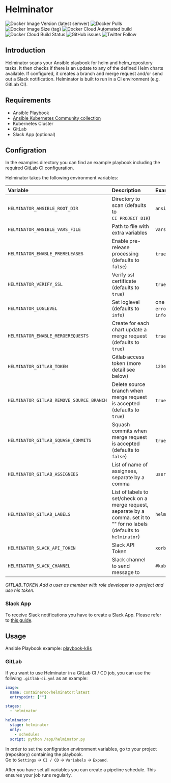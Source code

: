 # Helminator

![Docker Image Version (latest semver)](https://img.shields.io/docker/v/containeroo/helminator?style=flat-square)
![Docker Pulls](https://img.shields.io/docker/pulls/containeroo/helminator?style=flat-square)
![Docker Image Size (tag)](https://img.shields.io/docker/image-size/containeroo/helminator/latest?style=flat-square)
![Docker Cloud Automated build](https://img.shields.io/docker/cloud/automated/containeroo/helminator?style=flat-square)
![Docker Cloud Build Status](https://img.shields.io/docker/cloud/build/containeroo/helminator?style=flat-square)
![GitHub issues](https://img.shields.io/github/issues/containeroo/helminator?style=flat-square)
![Twitter Follow](https://img.shields.io/twitter/follow/containeroo?style=social)

## Introduction

Helminator scans your Ansible playbook for helm and helm_repository tasks.
It then checks if there is an update to any of the defined Helm charts available. If configured, it creates a branch and merge request and/or send out a Slack notification.
Helminator is built to run in a CI environment (e.g. GitLab CI).

## Requirements

- Ansible Playbook
- [Ansible Kubernetes Community collection](https://github.com/ansible-collections/community.kubernetes)
- Kubernetes Cluster
- GitLab
- Slack App (optional)

## Configration

In the examples directory you can find an example playbook including the required GitLab CI configuration.

Helminator takes the following environment variables:

| Variable                                 | Description                                                                                                                | Example                                                |
| :--------------------------------------- | :------------------------------------------------------------------------------------------------------------------------- | :----------------------------------------------------- |
| `HELMINATOR_ANSIBLE_ROOT_DIR`            | Directory to scan (defaults to `CI_PROJECT_DIR`)                                                                           | `ansible/`                                             |
| `HELMINATOR_ANSIBLE_VARS_FILE`           | Path to file with extra variables                                                                                          | `vars/main.yml`                                        |
| `HELMINATOR_ENABLE_PRERELEASES`          | Enable pre-release processing (defaults to `false`)                                                                        | `true` or `false`                                      |
| `HELMINATOR_VERIFY_SSL`                  | Verify ssl certificate (defaults to `true`)                                                                                | `true` or `false`                                      |
| `HELMINATOR_LOGLEVEL`                    | Set loglevel (defaults to `info`)                                                                                          | one of `critical`, `error`, `warning`, `info`, `debug` |
| `HELMINATOR_ENABLE_MERGEREQUESTS`        | Create for each chart update a merge request (defaults to `true`)                                                          | `true` or `false`                                      |
| `HELMINATOR_GITLAB_TOKEN`                | Gitlab access token (more detail see below)                                                                                | `12345678`                                             |
| `HELMINATOR_GITLAB_REMOVE_SOURCE_BRANCH` | Delete source branch when merge request is accepted (defaults to `true`)                                                   | `true` or `false`                                      |
| `HELMINATOR_GITLAB_SQUASH_COMMITS`       | Squash commits when merge request is accepted (defaults to `false`)                                                        | `true` or `false`                                      |
| `HELMINATOR_GITLAB_ASSIGNEES`            | List of name of assignees, separate by a comma                                                                             | `user1,user2`                                          |
| `HELMINATOR_GITLAB_LABELS`               | List of labels to set/check on a merge request, separate by a comma. set it to "" for no labels (defaults to `helminator`) | `helm,update,k8s`                                      |
| `HELMINATOR_SLACK_API_TOKEN`             | Slack API Token                                                                                                            | `xorb-abc-def`                                         |
| `HELMINATOR_SLACK_CHANNEL`               | Slack channel to send message to                                                                                           | `#kubernetes`                                          |

*GITLAB_TOKEN*
*Add a user as member with role developer to a project and use his token.*

### Slack App

To receive Slack notifications you have to create a Slack App. Please refer to [this guide](https://github.com/slackapi/python-slackclient/blob/master/tutorial/01-creating-the-slack-app.md).

## Usage

Ansible Playbook example: [playbook-k8s](https://github.com/containeroo/playbook-k8s)

### GitLab

If you want to use Helminator in a GitLab CI / CD job, you can use the follwing `.gitlab-ci.yml` as an example:

```yaml
image:
  name: containeroo/helminator:latest
  entrypoint: [""]

stages:
  - helminator

helminator:
  stage: helminator
  only:
    - schedules
  script: python /app/helminator.py
```

In order to set the configration environment variables, go to your project (repository) containing the playbook.  
Go to `Settings` -> `CI / CD` -> `Variabels` -> `Expand`.

After you have set all variables you can create a pipeline schedule. This ensures your job runs regularly.
